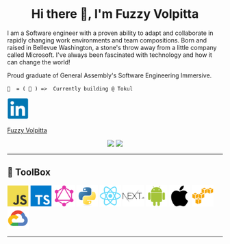 <div align="center" >
<h1>Hi there 👋, I'm Fuzzy Volpitta </h1>       
</div>

I am a Software engineer with a proven ability to adapt and collaborate in rapidly changing work environments and team compositions. Born and raised in Bellevue Washington, a stone's throw away from a little company called Microsoft. I've always been fascinated with technology and how it can change the world!

 Proud graduate of General Assembly's Software Engineering Immersive.

```
🤑  = ( 💼 ) =>  Currently building @ Tokul
```
<img src="https://github.com/devicons/devicon/blob/master/icons/linkedin/linkedin-original.svg" width="50" height="50" /> <div class="badge-base LI-profile-badge" data-locale="en_US" data-size="medium" data-theme="dark" data-type="VERTICAL" data-vanity="dominic-cobb-software-engineer" data-version="v1"><a class="badge-base__link LI-simple-link" href="https://www.linkedin.com/in/fuzzvolpitta/?trk=profile-badge">Fuzzy Volpitta</a></div>
<p align="center">
  <img src ="https://github-readme-stats.vercel.app/api?username=Fuzz-Volp&show_icons=true&count_private=true&theme=material-palenight&hide_border=true&hide=issues,contribs&include_all_commits=true&bg_color=00000000">
  <img src ="https://github-readme-stats.vercel.app/api/top-langs/?username=whoisdominic&layout=compact&hide_border=true&theme=material-palenight&bg_color=00000000&langs_count=6&hide=jupyter%20notebook,tex,css,php,html">
</p>

---

<h2> 🧰  ToolBox </h2>

<img src="https://github.com/devicons/devicon/blob/master/icons/javascript/javascript-original.svg" alt="Javascript Logo" width="50" hieght="50" /> 
<img src="https://github.com/devicons/devicon/blob/master/icons/typescript/typescript-original.svg" alt="Typescript Logo" width="50" hieght="50" />
<img src="https://github.com/devicons/devicon/blob/master/icons/graphql/graphql-plain.svg" alt="GraphQL Logo" width="50" height="50" />
<img src="https://github.com/devicons/devicon/blob/master/icons/python/python-original.svg" alt="Python Logo" width="50" height="50" />
<img src="https://github.com/devicons/devicon/blob/master/icons/react/react-original.svg"  alt="React logo" width="50" height="50"/> 
<img src="https://github.com/devicons/devicon/blob/master/icons/nextjs/nextjs-original-wordmark.svg" alt="NextJS Logo" width="50" height="50" />
<img src="https://github.com/devicons/devicon/blob/master/icons/android/android-original.svg" alt="Android Logo" width="50" height="50" />
<img src="https://github.com/devicons/devicon/blob/master/icons/apple/apple-original.svg" alt="iOS Logo" width="50" height="50" />
<img src="https://github.com/devicons/devicon/blob/master/icons/amazonwebservices/amazonwebservices-original.svg"  alt="AWS Logo" width="50" height="50"/>
<img src="https://github.com/devicons/devicon/blob/master/icons/googlecloud/googlecloud-original.svg"  alt="Google Logo" width="50" height="50"/>

---
